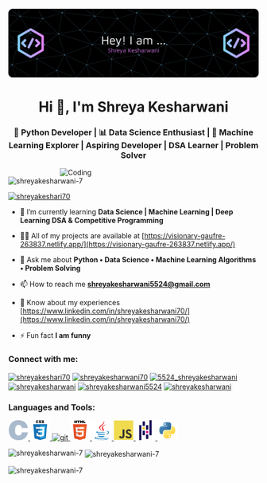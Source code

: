 <p align="center">
  <img src="https://github.com/shreyakesharwani-7/shreyakesharwani-7/blob/main/github-header-banner%20(2).png?raw=true" alt="Shreya Kesharwani Banner" />
</p>

<h1 align="center">Hi 👋, I'm Shreya Kesharwani</h1>
<h3 align="center">🚀 Python Developer | 📊 Data Science Enthusiast | 🤖 Machine Learning Explorer | Aspiring Developer | DSA Learner | Problem Solver </h3>

<img align="right" alt="Coding" width="400" src="https://images4.alphacoders.com/135/thumb-1920-1358530.jpeg">
<p align="left"> <img src="https://komarev.com/ghpvc/?username=shreyakesharwani-7&label=Profile%20views&color=0e75b6&style=flat" alt="shreyakesharwani-7" /> </p>

<p align="left"> <a href="https://twitter.com/shreyakeshari70" target="blank"><img src="https://img.shields.io/twitter/follow/shreyakeshari70?logo=twitter&style=for-the-badge" alt="shreyakeshari70" /></a> </p>

- 🌱 I’m currently learning **Data Science | Machine Learning | Deep Learning DSA & Competitive Programming**

- 👨‍💻 All of my projects are available at [https://visionary-gaufre-263837.netlify.app/](https://visionary-gaufre-263837.netlify.app/)

- 💬 Ask me about **Python • Data Science • Machine Learning Algorithms • Problem Solving**

- 📫 How to reach me **shreyakesharwani5524@gmail.com**

- 📄 Know about my experiences [https://www.linkedin.com/in/shreyakesharwani70/](https://www.linkedin.com/in/shreyakesharwani70/)

- ⚡ Fun fact **I am funny**

<h3 align="left">Connect with me:</h3>
<p align="left">
<a href="https://twitter.com/shreyakeshari70" target="blank"><img align="center" src="https://raw.githubusercontent.com/rahuldkjain/github-profile-readme-generator/master/src/images/icons/Social/twitter.svg" alt="shreyakeshari70" height="30" width="40" /></a>
<a href="https://linkedin.com/in/shreyakesharwani70" target="blank"><img align="center" src="https://raw.githubusercontent.com/rahuldkjain/github-profile-readme-generator/master/src/images/icons/Social/linked-in-alt.svg" alt="shreyakesharwani70" height="30" width="40" /></a>
<a href="https://instagram.com/5524_shreyakesharwani" target="blank"><img align="center" src="https://raw.githubusercontent.com/rahuldkjain/github-profile-readme-generator/master/src/images/icons/Social/instagram.svg" alt="5524_shreyakesharwani" height="30" width="40" /></a>
<a href="https://www.hackerrank.com/shreyakesharwani" target="blank"><img align="center" src="https://raw.githubusercontent.com/rahuldkjain/github-profile-readme-generator/master/src/images/icons/Social/hackerrank.svg" alt="shreyakesharwani" height="30" width="40" /></a>
<a href="https://www.leetcode.com/shreyakesharwani5524" target="blank"><img align="center" src="https://raw.githubusercontent.com/rahuldkjain/github-profile-readme-generator/master/src/images/icons/Social/leet-code.svg" alt="shreyakesharwani5524" height="30" width="40" /></a>
<a href="https://auth.geeksforgeeks.org/user/shreyakesharwani" target="blank"><img align="center" src="https://raw.githubusercontent.com/rahuldkjain/github-profile-readme-generator/master/src/images/icons/Social/geeks-for-geeks.svg" alt="shreyakesharwani" height="30" width="40" /></a>
</p>

<h3 align="left">Languages and Tools:</h3>
<p align="left"> <a href="https://www.cprogramming.com/" target="_blank" rel="noreferrer"> <img src="https://raw.githubusercontent.com/devicons/devicon/master/icons/c/c-original.svg" alt="c" width="40" height="40"/> </a> <a href="https://www.w3schools.com/css/" target="_blank" rel="noreferrer"> <img src="https://raw.githubusercontent.com/devicons/devicon/master/icons/css3/css3-original-wordmark.svg" alt="css3" width="40" height="40"/> </a> <a href="https://git-scm.com/" target="_blank" rel="noreferrer"> <img src="https://www.vectorlogo.zone/logos/git-scm/git-scm-icon.svg" alt="git" width="40" height="40"/> </a> <a href="https://www.w3.org/html/" target="_blank" rel="noreferrer"> <img src="https://raw.githubusercontent.com/devicons/devicon/master/icons/html5/html5-original-wordmark.svg" alt="html5" width="40" height="40"/> </a> <a href="https://www.java.com" target="_blank" rel="noreferrer"> <img src="https://raw.githubusercontent.com/devicons/devicon/master/icons/java/java-original.svg" alt="java" width="40" height="40"/> </a> <a href="https://developer.mozilla.org/en-US/docs/Web/JavaScript" target="_blank" rel="noreferrer"> <img src="https://raw.githubusercontent.com/devicons/devicon/master/icons/javascript/javascript-original.svg" alt="javascript" width="40" height="40"/> </a> <a href="https://pandas.pydata.org/" target="_blank" rel="noreferrer"> <img src="https://raw.githubusercontent.com/devicons/devicon/2ae2a900d2f041da66e950e4d48052658d850630/icons/pandas/pandas-original.svg" alt="pandas" width="40" height="40"/> </a> <a href="https://www.python.org" target="_blank" rel="noreferrer"> <img src="https://raw.githubusercontent.com/devicons/devicon/master/icons/python/python-original.svg" alt="python" width="40" height="40"/> </a> </p>

<p><img align="left" src="https://github-readme-stats.vercel.app/api/top-langs?username=shreyakesharwani-7&show_icons=true&locale=en&layout=compact" alt="shreyakesharwani-7" /></p>

<p>&nbsp;<img align="center" src="https://github-readme-stats.vercel.app/api?username=shreyakesharwani-7&show_icons=true&locale=en" alt="shreyakesharwani-7" /></p>

<p><img align="center" src="https://github-readme-streak-stats.herokuapp.com/?user=shreyakesharwani-7&" alt="shreyakesharwani-7" /></p>
